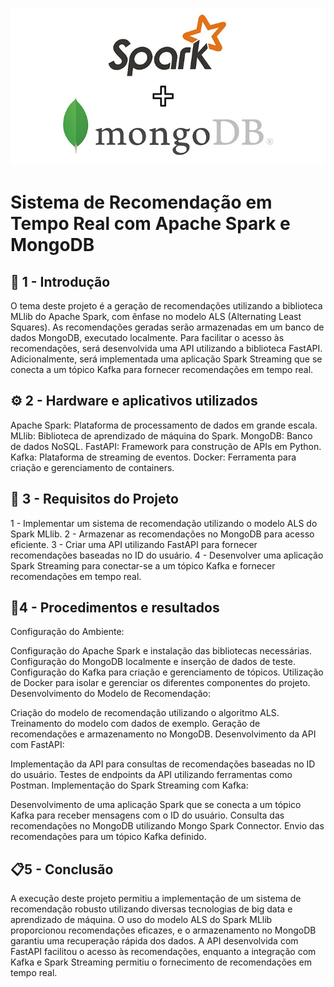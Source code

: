 ![introdução](./assets/intro.png)

# Sistema de Recomendação em Tempo Real com Apache Spark e MongoDB

## 🚀 1 - Introdução 

O tema deste projeto é a geração de recomendações utilizando a biblioteca MLlib do Apache Spark, com ênfase no modelo ALS (Alternating Least Squares). As recomendações geradas serão armazenadas em um banco de dados MongoDB, executado localmente. Para facilitar o acesso às recomendações, será desenvolvida uma API utilizando a biblioteca FastAPI. Adicionalmente, será implementada uma aplicação Spark Streaming que se conecta a um tópico Kafka para fornecer recomendações em tempo real.


## ⚙️ 2 - Hardware e aplicativos utilizados

Apache Spark: Plataforma de processamento de dados em grande escala.
MLlib: Biblioteca de aprendizado de máquina do Spark.
MongoDB: Banco de dados NoSQL.
FastAPI: Framework para construção de APIs em Python.
Kafka: Plataforma de streaming de eventos.
Docker: Ferramenta para criação e gerenciamento de containers.
                            
## 📖 3 - Requisitos do Projeto 

1 - Implementar um sistema de recomendação utilizando o modelo ALS do Spark MLlib.
2 - Armazenar as recomendações no MongoDB para acesso eficiente.
3 - Criar uma API utilizando FastAPI para fornecer recomendações baseadas no ID do usuário.
4 - Desenvolver uma aplicação Spark Streaming para conectar-se a um tópico Kafka e fornecer recomendações em tempo real.


## 📝4 - Procedimentos e resultados


Configuração do Ambiente:

Configuração do Apache Spark e instalação das bibliotecas necessárias.
Configuração do MongoDB localmente e inserção de dados de teste.
Configuração do Kafka para criação e gerenciamento de tópicos.
Utilização de Docker para isolar e gerenciar os diferentes componentes do projeto.
Desenvolvimento do Modelo de Recomendação:

Criação do modelo de recomendação utilizando o algoritmo ALS.
Treinamento do modelo com dados de exemplo.
Geração de recomendações e armazenamento no MongoDB.
Desenvolvimento da API com FastAPI:

Implementação da API para consultas de recomendações baseadas no ID do usuário.
Testes de endpoints da API utilizando ferramentas como Postman.
Implementação do Spark Streaming com Kafka:

Desenvolvimento de uma aplicação Spark que se conecta a um tópico Kafka para receber mensagens com o ID do usuário.
Consulta das recomendações no MongoDB utilizando Mongo Spark Connector.
Envio das recomendações para um tópico Kafka definido.


## 📋5 - Conclusão

A execução deste projeto permitiu a implementação de um sistema de recomendação robusto utilizando diversas tecnologias de big data e aprendizado de máquina. O uso do modelo ALS do Spark MLlib proporcionou recomendações eficazes, e o armazenamento no MongoDB garantiu uma recuperação rápida dos dados. A API desenvolvida com FastAPI facilitou o acesso às recomendações, enquanto a integração com Kafka e Spark Streaming permitiu o fornecimento de recomendações em tempo real.
